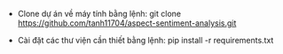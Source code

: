 - Clone dự án về máy tính bằng lệnh: git clone https://github.com/tanh11704/aspect-sentiment-analysis.git

- Cài đặt các thư viện cần thiết bằng lệnh: pip install -r requirements.txt
